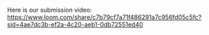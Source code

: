 Here is our submission video:
https://www.loom.com/share/c7b79cf7a71f486291a7c956fd05c5fc?sid=4ae7dc3b-ef2a-4c20-aeb1-0db72551ed40
